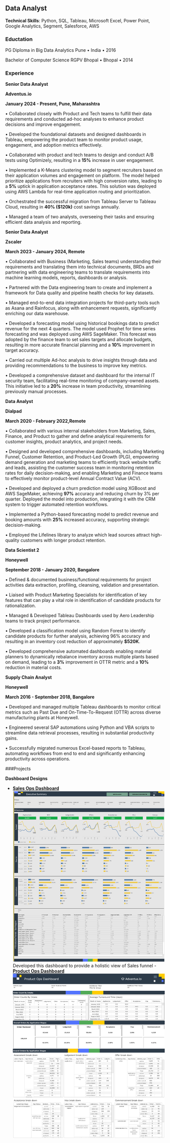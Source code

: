 ## Data Analyst
**Technical Skills**: Python, SQL, Tableau, Microsoft Excel, Power Point, Google Analytics, Segment, Salesforce, AWS

### Eductation
PG Diploma in Big Data Analytics
Pune • India • 2016

Bachelor of Computer Science
RGPV Bhopal • Bhopal • 2014

### Experience

**Senior Data Analyst**

**Adventus.io**                                                                           

**January 2024 - Present, Pune, Maharashtra**

• Collaborated closely with Product and Tech teams to fulfill their data requirements and conducted ad-hoc analyses to enhance product decisions and improve engagement.

• Developed the foundational datasets and designed dashboards in Tableau, empowering the product team to monitor product usage, engagement, and adoption metrics effectively.

• Collaborated with product and tech teams to design and conduct A/B tests using Optimizely, resulting in a **15%** increase in user engagement.

• Implemented a K-Means clustering model to segment recruiters based on their application volumes and engagement on platform. The model helped prioritize applications from recruiters with high conversion rates, leading to a **5%** uptick in application acceptance rates. This solution was deployed using AWS Lambda for real-time application routing and prioritization.

• Orchestrated the successful migration from Tableau Server to Tableau Cloud, resulting in **40% ($120k)** cost savings annually.

• Managed a team of two analysts, overseeing their tasks and ensuring efficient data analysis and reporting.

**Senior Data Analyst**

**Zscaler**                                                                                      

**March 2023 - January 2024, Remote**

• Collaborated with Business (Marketing, Sales teams) understanding their requirements and translating them into technical documents, BRDs and partnering with data engineering teams to translate requirements into machine learning models, reports, dashboards or analysis.

• Partnered with the Data engineering team to create and implement a framework for Data quality and pipeline health checks for key datasets.

• Managed end-to-end data integration projects for third-party tools such as Asana and Rainfocus, along with enhancement requests, significantly enriching our data warehouse.

• Developed a forecasting model using historical bookings data to predict revenue for the next 4 quarters. The model used Prophet for time series forecasting and was deployed using AWS SageMaker. This forecast was adopted by the finance team to set sales targets and allocate budgets, resulting in more accurate financial planning and a **10%** improvement in target accuracy.

• Carried out multiple Ad-hoc analysis to drive insights through data and providing recommendations to the business to improve key metrics.

• Developed a comprehensive dataset and dashboard for the internal IT security team, facilitating real-time monitoring of company-owned assets. This initiative led to a **20%** increase in team productivity, streamlining previously manual processes.

**Data Analyst**

**Dialpad**                                                                                          

**March 2020 - February 2022,Remote**

• Collaborated with various internal stakeholders from Marketing, Sales, Finance, and Product to gather and define analytical requirements for customer insights, product analytics, and project needs.

• Designed and developed comprehensive dashboards, including Marketing Funnel, Customer Retention, and Product-Led Growth (PLG), empowering demand generation and marketing teams to efficiently track website traffic and leads, assisting the customer success team in monitoring retention rates for daily decision-making, and enabling Marketing and Finance teams to effectively monitor product-level Annual Contract Value (ACV).

• Developed and deployed a churn prediction model using XGBoost and AWS SageMaker, achieving **97%** accuracy and reducing churn by 3% per quarter. Deployed the model into production, integrating it with the CRM system to trigger automated retention workflows.

• Implemented a Python-based forecasting model to predict revenue and booking amounts with **25%** increased accuracy, supporting strategic decision-making.

• Employed the Lifelines library to analyze which lead sources attract high-quality customers with longer product retention.

**Data Scientist 2**

**Honeywell**

**September 2018 - January 2020, Bangalore**

• Defined & documented business/functional requirements for project activities data extraction, profiling, cleansing, validation and presentation.

• Liaised with Product Marketing Specialists for identification of key features that can play a vital role in identification of candidate products for rationalization.

• Managed & Developed Tableau Dashboards used by Aero Leadership teams to track project performance.

• Developed a classification model using Random Forest to identify candidate products for further analysis, achieving 96% accuracy and resulting in an inventory cost reduction of approximately **$520K**.

• Developed comprehensive automated dashboards enabling material planners to dynamically rebalance inventory across multiple plants based on demand, leading to a **3%** improvement in OTTR metric and a **10%** reduction in material costs.


**Supply Chain Analyst**

**Honeywell**

**March 2016 - September 2018, Bangalore**

• Developed and managed multiple Tableau dashboards to monitor critical metrics such as Past Due and On-Time-To-Request (OTTR) across diverse manufacturing plants at Honeywell.

• Engineered several SAP automations using Python and VBA scripts to streamline data retrieval processes, resulting in substantial productivity gains.

• Successfully migrated numerous Excel-based reports to Tableau, automating workflows from end to end and significantly enhancing productivity across operations.


###Projects

**Dashboard Designs**
 - [**Sales Ops Dashboard**](https://public.tableau.com/app/profile/salil6731/viz/SalesOpsDashboard_17322792707840/ExecutiveSummary?publish=yes)
  ![Sales Ops Dashboard](/assets/Executive_Summary.png)
  Developed this dashboard to provide a holistic view of Sales funnel
-[**Product Ops Dashboard**](https://public.tableau.com/app/profile/salil6731/viz/ProductOpsDashboard/Analysis?publish=yes)
![Product Ops Dashboard](assets/Product_Ops.png)
